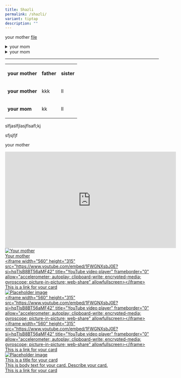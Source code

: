 ```yaml
---
title: Shazli
permalink: /shazli/
variant: tiptap
description: ""
---
```

<p>your mother <a href="/files/aeron_chairs_recycling_instructions.pdf" rel="noopener noreferrer nofollow" target="_blank">file</a></p><p></p><div data-type="detailGroup" class="isomer-accordion isomer-accordion-white"><details class="isomer-details"><summary>your mom</summary><div data-type="detailsContent" class="isomer-details-content"><p></p><p></p><p>asadfasfas</p><p>sunnfnfnf</p></div></details><details class="isomer-details"><summary>your mom</summary><div data-type="detailsContent" class="isomer-details-content"><p></p></div></details></div><hr><p></p><table><tbody><tr><th rowspan="1" colspan="1"><p>your mother</p></th><th rowspan="1" colspan="1"><p><strong>father</strong></p></th><th rowspan="1" colspan="1"><p>sister</p></th></tr><tr><td rowspan="1" colspan="1"><p><strong>your mother</strong></p></td><td rowspan="1" colspan="1"><p>kkk</p></td><td rowspan="1" colspan="1"><p>ll</p></td></tr><tr><td rowspan="1" colspan="1"><p><strong>your mom</strong></p></td><td rowspan="1" colspan="1"><p>kk</p></td><td rowspan="1" colspan="1"><p>ll</p></td></tr></tbody></table><p></p><p>slfjaslfjlasjflsafl;kj</p><p>sfjsjfjf</p><p>your mother</p><div class="iframe-wrapper"><iframe height="315" width="560" allowfullscreen="true" frameborder="0" src="https://www.youtube.com/embed/1FWGNXsbJ0E?si=hqTlsB8BT56aMF42"></iframe></div><div class="isomer-card-grid"><a rel="noopener noreferrer nofollow" href="https://www.isomer.gov.sg" class="isomer-card"><div class="isomer-card-image"><div class="isomer-image-wrapper"><img alt="Your mother" src="https://placehold.co/600x400"></div></div><div class="isomer-card-body"><div class="isomer-card-title">Your mother</div><div class="isomer-card-description">&lt;iframe width="560" height="315" src="https://www.youtube.com/embed/1FWGNXsbJ0E?si=hqTlsB8BT56aMF42" title="YouTube video player" frameborder="0" allow="accelerometer; autoplay; clipboard-write; encrypted-media; gyroscope; picture-in-picture; web-share" allowfullscreen&gt;&lt;/iframe&gt;</div><div class="isomer-card-link">This is a link for your card</div></div></a><a rel="noopener noreferrer nofollow" href="https://www.isomer.gov.sg" class="isomer-card"><div class="isomer-card-image"><div class="isomer-image-wrapper"><img alt="Placeholder image" src="https://placehold.co/600x400"></div></div><div class="isomer-card-body"><div class="isomer-card-title">&lt;iframe width="560" height="315" src="https://www.youtube.com/embed/1FWGNXsbJ0E?si=hqTlsB8BT56aMF42" title="YouTube video player" frameborder="0" allow="accelerometer; autoplay; clipboard-write; encrypted-media; gyroscope; picture-in-picture; web-share" allowfullscreen&gt;&lt;/iframe&gt;</div><div class="isomer-card-description">&lt;iframe width="560" height="315" src="https://www.youtube.com/embed/1FWGNXsbJ0E?si=hqTlsB8BT56aMF42" title="YouTube video player" frameborder="0" allow="accelerometer; autoplay; clipboard-write; encrypted-media; gyroscope; picture-in-picture; web-share" allowfullscreen&gt;&lt;/iframe&gt;</div><div class="isomer-card-link">This is a link for your card</div></div></a><a rel="noopener noreferrer nofollow" href="https://www.isomer.gov.sg" class="isomer-card"><div class="isomer-card-image"><div class="isomer-image-wrapper"><img alt="Placeholder image" src="https://placehold.co/600x400"></div></div><div class="isomer-card-body"><div class="isomer-card-title">This is a title for your card</div><div class="isomer-card-description">This is body text for your card. Describe your card.</div><div class="isomer-card-link">This is a link for your card</div></div></a></div>